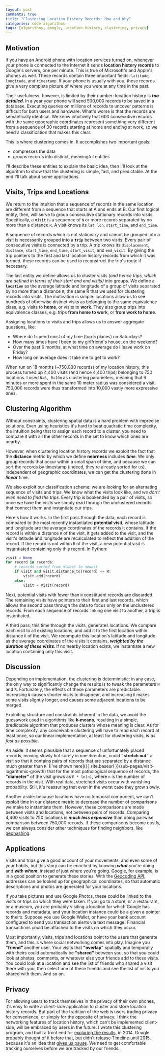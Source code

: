 ```yaml
---
layout: post
comments: true
title: "Clustering Location History Records: How and Why"
categories: code algorithms
tags: [algorithms, google, location-history, clustering, privacy]
---
```


## Motivation
If you have an Android phone with location services turned on, whenever your phone is connected to the Internet it sends __location history records__ to Google's servers, one per minute. This is true of Microsoft's and Apple's phones as well. These records contain three important fields: `latitude`, `longitude`, and `timestamp`. If your phone is usually with you, these records give a very complete picture of where you were at any time in the past.

Their usefulness, however, is limited by their number: location history is ___too detailed___. In a year your phone will send 500,000 records to be saved in a database. Executing queries on millions of records to uncover patterns is difficult for both users and hardware. What's worse is that the records are semantically identical. We know intuitively that 600 consecutive records with the same geographic coordinates represent something very different from a sequence of 30 records starting at home and ending at work, so we need a classification that makes this clear.

This is where clustering comes in. It accomplishes two important goals:

- compresses the data
- groups records into distinct, meaningful entities

I'll describe these entities to explain the basic idea, then I'll look at the algorithm to show that the clustering is simple, fast, and predictable. At the end I'll talk about some applications.

## Visits, Trips and Locations
We return to the intuition that a sequence of records in the same location are different from a sequence that starts at A and ends at B. Our first logical entity, then, will serve to group consecutive stationary records into visits. Specifically, a __`visit`__ is a sequence of `N` or more records separated by no more than a distance `R`. A visit knows its `lat`, `lon`, `start_time`, and `end_time`.

A sequence of records which is not stationary and cannot be grouped into a visit is necessarily grouped into a __`trip`__ between two visits. Every pair of consecutive visits is connected by a trip. A trip knows its `displacement`, `distance`, `start_time`, `end_time`, `start_visit`, and `end_visit`. By giving the trip pointers to the first and last location history records from which it was formed, these records can be used to reconstruct the trip's route if necessary.

The last entity we define allows us to cluster visits <em>(and hence trips, which are defined in terms of their start and end visits)</em> into groups. We define a __`location`__ as the average latitude and longitude of a group of visits separated by no more than a distance `R`, the same R that we used for clustering records into visits. The motivation is simple: locations allow us to see hundreds of otherwise distinct visits as belonging to the same equivalence class, e.g. visits to __home__, or visits to __work__. They also group trips into equivalence classes, e.g. trips __from home to work__, or __from work to home__.

Assigning locations to visits and trips allows us to answer aggregate questions, like:

- Where do I spend most of my time (top 5 places) on Saturdays?
- How many times have I been to my girlfriend's house, on the weekend?
- Over the past 6 months, at what time on average do I leave work on Friday?
- How long on average does it take me to get to work?

When run on 18 months (~750,000 records) of my location history, this process turned up 4,400 visits (and hence 4,400 trips) belonging to 750 locations. I used `N=6, R=10m` as clustering parameters, meaning that 6 minutes or more spent in the same 10 meter radius was considered a visit. 750,000 records were thus transformed into 10,000 vastly more expressive ones.

## Clustering Algorithm
Without constraints, clustering spatial data is a hard problem with imprecise solutions. Even using heuristics it's hard to beat quadratic time complexity, the intuition being that to assign each record to a cluster, you need to compare it with all the other records in the set to know which ones are nearby.

However, when clustering location history records we exploit the fact that the __distance__ metric by which we define __nearness__ includes ___time___. We only group records that occur within a small span of time, and because we can sort the records by timestamp (indeed, they're already sorted for us), independent of geographic coordinates, we can get the clustering done in ___linear___ time.

We also exploit our classification scheme: we are looking for an alternating sequence of visits and trips. We know what the visits look like, and <em>we don't even need to find the trips.</em> Every trip is bookended by a pair of visits, so once we have the visits we simply read through the unclustered records that connect them and instantiate our trips.

Here's how it works. In the first pass through the data, each record is compared to the most recently instantiated __potential visit__, whose latitude and longitude are the average coordinates of the records it contains. If the record is within a distance `R` of the visit, it gets added to the visit, and the visit's latitude and longitude are recalculated to reflect the addition of the record. If the record is not within `R` of the visit, a new potential visit is instantiated containing only this record. In Python:

~~~py
visit = None
for record in records:
    # records sorted from oldest to newest
    if visit and visit.distance_to(record) <= R:
        visit.add(record)
    else:
        visit = Visit(record)
~~~

Next, potential visits with fewer than `N` constituent records are discarded. The remaining visits have pointers to their first and last records, which allows the second pass through the data to focus only on the unclustered records. From each sequence of records linking one visit to another, a trip is instantiated.

A third pass, this time through the visits, generates locations. We compare each visit to all existing locations, and add it to the first location within distance `R` of the visit. We recompute this location's latitude and longitude as the average coordinates of the visits it contains, ___weighted by the duration of these visits___. If no nearby location exists, we instantiate a new location containing only this visit.

## Discussion
Depending on implementation, the clustering is deterministic: in any case, the only way to significantly change the results is to tweak the parameters `N` and `R`. Fortunately, the effects of these parameters are predictable. Increasing `N` causes shorter visits to disappear, and increasing `R` makes some visits slightly longer, and causes some adjacent locations to be merged.

Exploiting structure and constraints inherent in the data, we avoid the guesswork used in algorithms like __k-means__, resulting in a simple, predictable algorithm that produces clusters whose meaning is clear. As for time complexity, any conceivable clustering will have to read each record at least once, so our linear implementation, at least for clustering visits, is <em>as fast as possible</em>.

An aside: it seems plausible that a sequence of unfortunately placed records, moving slowly but surely in one direction, could __"stretch out"__ a visit so that it contains pairs of records that are separated by a distance much greater than `R`. [I've shown here]({{ site.baseurl }}/sub-pages/visit-logarithmic-growth) that for the most pathological sequence of records, the __"diameter"__ of the visit grows as `R * ln(n)`, where `n` is the number of records in the visit. With real data, stretched visits occur with vanishing probability. Still, it's reassuring that even in the worst case they grow slowly.

Another aside: because locations have no temporal component, we can't exploit time in our distance metric to decrease the number of comparisons we make to instantiate them. However, these comparisons are made between visits and locations, not between pairs of records. Comparing 4,400 visits to 750 locations is ___much less expensive___ than doing pairwise comparison between 750,000 records. If these comparisons become costly, we can always consider other techniques for finding neighbors, like [geohashing](http://www.bigfastblog.com/geohash-intro).


## Applications
Visits and trips give a good account of your movements, and even some of your habits, but this story can be enriched by knowing ___what___ you're doing and ___with whom___, instead of just where you're going. Google, for example, is in a good position to generate these stories. With the [Geocoding API](https://developers.google.com/maps/documentation/geocoding/intro#ReverseGeocoding), addresses can be looked up for geographical coordinates, so that automatic descriptions and photos are generated for your locations.

If you take pictures and use Google Photos, these could be linked to the visits or trips on which they were taken. If you go to a store, or a restaurant, or a museum, you are probably visiting a location for which Google has records and metadata, and your location instance could be a given a pointer to theirs. Suppose you use Google Wallet, or have your bank account configured to send you transaction alerts via text message. Financial transactions could be attached to the visits on which they occur.

 Most importantly, visits, trips and locations point to the users that generate them, and this is where social networking comes into play. Imagine you __"friend"__ another user. Your visits that __"overlap"__ spatially and temporally with theirs could automatically be __"shared"__ between you, so that you could look at photos, comments, or whatever else your friends add to these visits. You could look at a location and see the list of friends who shared a visit there with you, then select one of these friends and see the list of visits you shared with them. And so on.

## Privacy
For allowing users to track themselves in the privacy of their own phones, it's easy to write a client-side application to cluster and store location history records. But part of the tradition of the web is users trading privacy for convenience, or simply for the opposite of privacy. I think the networking features of location history, which can't be implemented client-side, will be embraced by users in the future. I wrote this clustering program, and built a front end for [exploring the results](http://www.dronfelipe.com/location_history/), in 2014. Google probably thought of it before that, but didn't release [Timeline](https://www.google.com/maps/timeline) until 2015, because it's an idea that [gives us pause](http://venturebeat.com/2015/07/27/hands-on-with-google-maps-your-timeline-fascinating-but-freaky/). We need to get comfortable tracking ourselves before we are tracked by our friends.


